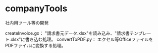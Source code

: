 # companyTools
社内用ツール等の開発

createInvoice.go：
"請求書元データ.xlsx"を読み込み、"請求書テンプレート.xlsx"に書き込む処理。
convertToPDF.py：
エクセル等OfficeファイルをPDFファイルに変換する処理。
